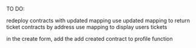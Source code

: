 TO DO:

redeploy contracts with updated mapping
use updated mapping to return ticket contracts by address 
use mapping to display users tickets



in the create form, add the add created contract to profile function